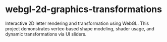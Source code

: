 # webgl-2d-graphics-transformations
Interactive 2D letter rendering and transformation using WebGL. This project demonstrates vertex-based shape modeling, shader usage, and dynamic transformations via UI sliders.
